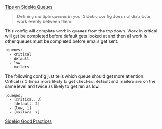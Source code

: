 [Tips on Sidekiq Queues](https://phil.tech/2016/tips-on-sidekiq-queues/)
> Defining multiple queues in your Sidekiq config does not distribute work evenly between them.

This config will complete work in queues from the top down. Work in critical will get be completed before default gets looked at and then all work in other queues must be completed before emails get sent.
```
:queues:
  - critical
  - default
  - low
  - mailers
```

The following config just tells which queue should get more attention. Critical is 3 times more likely to get checked, default and mailers are on the same level and twice as likely to get run as low.
```
:queues:
  - [critical, 3]
  - [default, 2]
  - [low, 1]
  - [mailers, 2]
```

[Sidekiq Good Practices](https://longliveruby.com/articles/sidekiq-good-practices)
